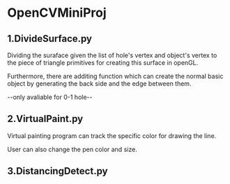 # OpenCVMiniProj

## 1.DivideSurface.py
  Dividing the suraface given the list of hole's vertex and object's vertex to the piece of triangle primitives for creating this surface in openGL.
  
  Furthermore, there are additing function which can create the normal basic object by generating the back side and the edge between them.
  
  --only avaliable for 0-1 hole--
  
  
## 2.VirtualPaint.py
  Virtual painting program can track the specific color for drawing the line.
  
  User can also change the pen color and size.
  
  
## 3.DistancingDetect.py
  
